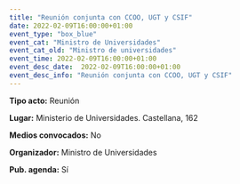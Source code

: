 ---
title: "Reunión conjunta con CCOO, UGT y CSIF"
date: 2022-02-09T16:00:00+01:00
event_type: "box_blue" 
event_cat: "Ministro de Universidades"
event_cat_old: "Ministro de universidades"
event_time: 2022-02-09T16:00:00+01:00
event_desc_date:  2022-02-09T16:00:00+01:00
event_desc_info: "Reunión conjunta con CCOO, UGT y CSIF"
---<p class="card-light list_schedule_description"><b>Tipo acto:</b> Reunión
</p><p class="card-light list_schedule_description"><b>Lugar:</b> Ministerio de Universidades. Castellana, 162
</p><p class="card-light list_schedule_description"><b>Medios convocados:</b> No
</p><p class="card-light list_schedule_description"><b>Organizador:</b> Ministro de Universidades </p><p class="card-light list_schedule_description"><b>Pub. agenda:</b> Sí
</p>